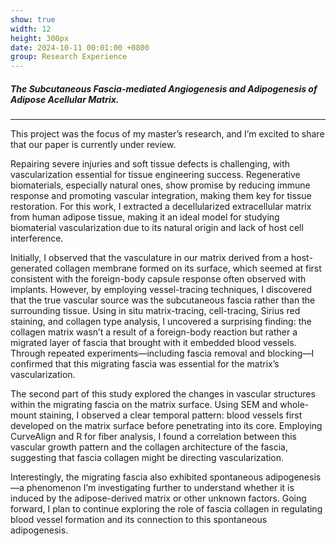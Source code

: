 ```yaml
---
show: true
width: 12
height: 300px
date: 2024-10-11 00:01:00 +0800
group: Research Experience
---
```


<div class="p-4">
    <h5>The Subcutaneous Fascia-mediated Angiogenesis and Adipogenesis of Adipose Acellular Matrix.</h5>
    <hr />
    <p>
        This project was the focus of my master’s research, and I’m excited to share that our paper is currently under review.
    </p>
    <p>
        Repairing severe injuries and soft tissue defects is challenging, with vascularization essential for tissue engineering success. Regenerative biomaterials, especially natural ones, show promise by reducing immune response and promoting vascular integration, making them key for tissue restoration. For this work, I extracted a decellularized extracellular matrix from human adipose tissue, making it an ideal model for studying biomaterial vascularization due to its natural origin and lack of host cell interference.
    </p>
    <p>
        Initially, I observed that the vasculature in our matrix derived from a host-generated collagen membrane formed on its surface, which seemed at first consistent with the foreign-body capsule response often observed with implants. However, by employing vessel-tracing techniques, I discovered that the true vascular source was the subcutaneous fascia rather than the surrounding tissue. Using in situ matrix-tracing, cell-tracing, Sirius red staining, and collagen type analysis, I uncovered a surprising finding: the collagen matrix wasn’t a result of a foreign-body reaction but rather a migrated layer of fascia that brought with it embedded blood vessels. Through repeated experiments—including fascia removal and blocking—I confirmed that this migrating fascia was essential for the matrix’s vascularization.
    </p>
    <p>
        The second part of this study explored the changes in vascular structures within the migrating fascia on the matrix surface. Using SEM and whole-mount staining, I observed a clear temporal pattern: blood vessels first developed on the matrix surface before penetrating into its core. Employing CurveAlign and R for fiber analysis, I found a correlation between this vascular growth pattern and the collagen architecture of the fascia, suggesting that fascia collagen might be directing vascularization.
    </p>
    <p>
        Interestingly, the migrating fascia also exhibited spontaneous adipogenesis—a phenomenon I’m investigating further to understand whether it is induced by the adipose-derived matrix or other unknown factors. Going forward, I plan to continue exploring the role of fascia collagen in regulating blood vessel formation and its connection to this spontaneous adipogenesis.
    </p>
</div>

